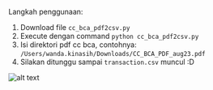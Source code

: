 Langkah penggunaan:
1. Download file `cc_bca_pdf2csv.py`
2. Execute dengan command `python cc_bca_pdf2csv.py`
3. Isi direktori pdf cc bca, contohnya: `/Users/wanda.kinasih/Downloads/CC_BCA_PDF_aug23.pdf`
4. Silakan ditunggu sampai `transaction.csv` muncul :D

![alt text](https://github.com/wandakinasih/ccbca_pdf2csv/blob/56b9dae9a99c1bc1204c62c31853a9145e5ebf59/Screen%20Shot%202023-08-28%20at%2016.53.46.png)
